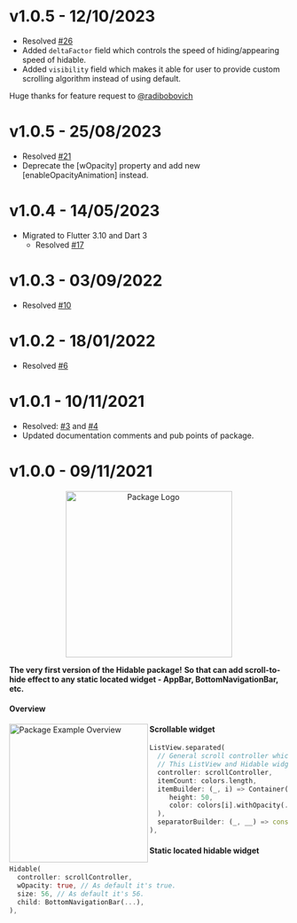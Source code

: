 # v1.0.5 - 12/10/2023

- Resolved [#26](https://github.com/insolite-dev/hidable/issues/26)
- Added `deltaFactor` field which controls the speed of hiding/appearing speed of hidable.
- Added `visibility` field which makes it able for user to provide custom scrolling algorithm
  instead of using default.

Huge thanks for feature request to [@radibobovich](https://github.com/radibobovich)

# v1.0.5 - 25/08/2023

- Resolved [#21](https://github.com/insolite-dev/hidable/issues/21)
- Deprecate the [wOpacity] property and add new [enableOpacityAnimation]
  instead.

# v1.0.4 - 14/05/2023

- Migrated to Flutter 3.10 and Dart 3
  - Resolved [#17](https://github.com/insolite-dev/hidable/issues/17)

# v1.0.3 - 03/09/2022

- Resolved [#10](https://github.com/insolite-dev/hidable/issues/10)

# v1.0.2 - 18/01/2022

- Resolved [#6](https://github.com/insolite-dev/hidable/issues/6)

# v1.0.1 - 10/11/2021

- Resolved: [#3](https://github.com/insolite-dev/hidable/issues/3) and [#4](https://github.com/insolite-dev/hidable/issues/4)
- Updated documentation comments and pub points of package.

# v1.0.0 - 09/11/2021

<p align="center">
 <img width="300" src="https://user-images.githubusercontent.com/59066341/140976777-712cd333-9f82-4f92-8e03-33cb93f18650.png" alt="Package Logo">
</p>

**The very first version of the Hidable package!**
**So that can add scroll-to-hide effect to any static located widget - AppBar, BottomNavigationBar, etc.**

#### Overview
<img width="250" src="https://user-images.githubusercontent.com/59066341/140974710-bfd27779-be3e-4068-aa80-46b2ff4d07ad.gif" alt="Package Example Overview"  align = "left">

#### Scrollable widget
```dart
ListView.separated(
  // General scroll controller which makes bridge between
  // This ListView and Hidable widget.
  controller: scrollController,
  itemCount: colors.length,
  itemBuilder: (_, i) => Container(
     height: 50,
     color: colors[i].withOpacity(.6),
  ),
  separatorBuilder: (_, __) => const SizedBox(height: 10),
),
```

#### Static located hidable widget
```dart
Hidable(
  controller: scrollController,
  wOpacity: true, // As default it's true.
  size: 56, // As default it's 56.
  child: BottomNavigationBar(...),
),
```
